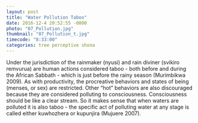 ```yaml
---
layout: post
title: "Water Pollution Taboo"
date: 2016-12-4 20:52:55 -0800
photo: "07_Pollution.jpg"
thumbnail: "07_Pollution_t.jpg"
timecode: "8:33:00"
categories: tree perceptive shona
---
```

Under the jurisdiction of the rainmaker (nyusi) and rain diviner (svikiro remvurua) are human actions considered taboo - both before and during the African Sabbath - which is just before the rainy season (Murimbikwa 2009). As with productivity, the procreative behaviors and states of being (menses, or sex) are restricted. Other “hot” behaviors are also discouraged because they are considered polluting to consciousness. Consciousness should be like a clear stream. So it makes sense that when waters are polluted it is also taboo - the specific act of polluting water at any stage is called either kuwhozhera or kupunjira (Mujuere 2007).
